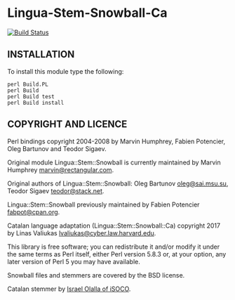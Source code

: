 # Lingua-Stem-Snowball-Ca

[![Build Status](https://travis-ci.org/pypt/p5-Lingua-Stem-Snowball-Ca.svg?branch=master)](https://travis-ci.org/pypt/p5-Lingua-Stem-Snowball-Ca)

## INSTALLATION

To install this module type the following:

```
perl Build.PL
perl Build
perl Build test
perl Build install
```

## COPYRIGHT AND LICENCE

Perl bindings copyright 2004-2008 by Marvin Humphrey, Fabien Potencier, Oleg Bartunov and Teodor Sigaev.

Original module Lingua::Stem::Snowball is currently maintained by Marvin Humphrey <marvin@rectangular.com>.

Original authors of Lingua::Stem::Snowball: Oleg Bartunov <oleg@sai.msu.su>, Teodor Sigaev <teodor@stack.net>.

Lingua::Stem::Snowball previously maintained by Fabien Potencier <fabpot@cpan.org>.

Catalan language adaptation (Lingua::Stem::Snowball::Ca) copyright 2017 by Linas Valiukas <lvaliukas@cyber.law.harvard.edu>.

This library is free software; you can redistribute it and/or modify it under the same terms as Perl itself, either Perl version 5.8.3 or, at your option, any later version of Perl 5 you may have available.

Snowball files and stemmers are covered by the BSD license.

Catalan stemmer by [Israel Olalla of iSOCO](http://snowball.tartarus.org/algorithms/catalan/stemmer.html).

